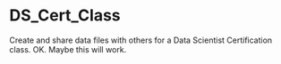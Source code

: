 # DS_Cert_Class
Create and share data files with others for a Data Scientist Certification class.
OK.  Maybe this will work.
